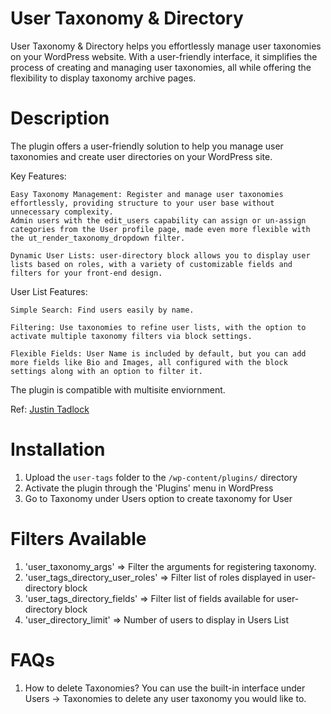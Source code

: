 User Taxonomy & Directory
===

User Taxonomy & Directory helps you effortlessly manage user taxonomies on your WordPress website. With a user-friendly interface, it simplifies the process of creating and managing user taxonomies, all while offering the flexibility to display taxonomy archive pages.

Description
======

The plugin offers a user-friendly solution to help you manage user taxonomies and create user directories on your WordPress site.

Key Features:

    Easy Taxonomy Management: Register and manage user taxonomies effortlessly, providing structure to your user base without unnecessary complexity.
    Admin users with the edit_users capability can assign or un-assign categories from the User profile page, made even more flexible with the ut_render_taxonomy_dropdown filter.

    Dynamic User Lists: user-directory block allows you to display user lists based on roles, with a variety of customizable fields and filters for your front-end design.

User List Features:

    Simple Search: Find users easily by name.

    Filtering: Use taxonomies to refine user lists, with the option to activate multiple taxonomy filters via block settings.

    Flexible Fields: User Name is included by default, but you can add more fields like Bio and Images, all configured with the block settings along with an option to filter it.

The plugin is compatible with multisite enviornment.

Ref: [Justin Tadlock](http://justintadlock.com/archives/2011/10/20/custom-user-taxonomies-in-wordpress)

Installation
======

1. Upload the `user-tags` folder to the `/wp-content/plugins/` directory
2. Activate the plugin through the 'Plugins' menu in WordPress
3. Go to Taxonomy under Users option to create taxonomy for User


Filters Available
======
1. 'user_taxonomy_args' => Filter the arguments for registering taxonomy.
2. 'user_tags_directory_user_roles' => Filter list of roles displayed in user-directory block
3. 'user_tags_directory_fields'  => Filter list of fields available for user-directory block
4. 'user_directory_limit' => Number of users to display in Users List

FAQs
======
1. How to delete Taxonomies?
You can use the built-in interface under Users -> Taxonomies to delete any user taxonomy you would like to.
